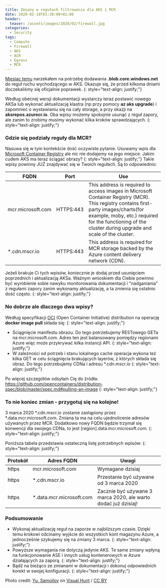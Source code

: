 ```yaml
---
title: Zmiany w regułach filtrowania dla AKS i MCR
date: 2020-02-18T01:30:00+01:00
header:
  teaser: /assets/images/2020/02/firewall.jpg
categories:
  - Security
tags:
  - Compute
  - Firewall
  - AKS
  - ACR
  - Egress
  - MCR
---
```


[Miesiąc temu](https://grabarz.pl/security/egress-w-ase-i-aks/) narzekałem na potrzebę dodawania **.blob.core.windows.net** do reguł ruchu wychodzącego w AKS. Okazuje się, że przed kilkoma dniami doczekaliśmy się oficjalnie poprawek.
{: style="text-align: justify;"}

Według obecnej wersji dokumentacji wystarczy teraz postawić nowego AKSa lub wykonać aktualizację klastra (np przy pomocy **az aks upgrade**) i zapomnieć o wystawianiu się na cały storage, a przy okazji na **aksrepos.azurecr.io**. Oba wpisy możemy spokojnie usunąć z reguł zapory, ale zanim to zrobimy musimy wykonać kilka kroków sprawdzających.
{: style="text-align: justify;"}

### Gdzie się podziały reguły dla MCR?

Nasuwa się w tym kontekście dość oczywiste pytanie. Usuwamy wpis dla [Microsoft Container Registry](https://github.com/microsoft/containerregistry) ale nic nie dodajemy na jego miejsce. Jakim cudem AKS ma teraz ściągać obrazy?
{: style="text-align: justify;"}
Takie wpisy powinny JUŻ znajdywać się w Twoich regułach. Są to odpowiednio:

| FQDN | Port | Use |
|---|---|---|
| mcr.microsoft.com | HTTPS:443 | This address is required to access images in Microsoft Container Registry (MCR). This registry contains first-party images/charts(for example, moby, etc.) required for the functioning of the cluster during upgrade and scale of the cluster. |
| *.cdn.mscr.io | HTTPS:443 | This address is required for MCR storage backed by the Azure content delivery network (CDN). |

Jeżeli brakuje Ci tych wpisów, koniecznie je dodaj przed usunięciem poprzednich i aktualizacją AKSa. Ważnym wnioskiem dla Ciebie powinno być wyrobienie sobie nawyku monitorowania dokumentacji i "nadganiania" z regułami zapory zanim wykonamy aktualizację, a ta zmienia się ostatnio dość często.
{: style="text-align: justify;"}

### No dobrze ale dlaczego dwa wpisy?

Według specyfikacji [OCI](https://www.opencontainers.org) (Open Container Initiative) distribution na operację  **docker image pull** składa się:
{: style="text-align: justify;"}

* Ściągnięcie manifestu obrazu. Do tego potrzebujemy RESTowego GETa na mcr.microsoft.com. Adres ten jest balansowany pomiędzy regionami Azure więc może przykrywać kilka instancji API.
{: style="text-align: justify;"}
* W zależności od potrzeb i stanu lokalnego cache operacja wykona też kilka GET w celu ściągnięcia brakujących layerów, z których składa się obraz. Do tego potrzebujemy CDNa i adresu *.cdn.mscr.io
{: style="text-align: justify;"}

Po więcej szczegółów odsyłam Cię do źródła: <https://github.com/opencontainers/distribution-spec/blob/master/spec.md#pulling-an-image>
{: style="text-align: justify;"}

### To nie koniec zmian - przygotuj się na kolejne!

3 marca 2020 *.cdn.mscr.io zostanie zastąpiony przez *.data.mcr.microsoft.com. Zmiana ta ma na celu ujednolicenie adresów używanych przez MCR. Dodatkowo nowy FQDN będzie trzymał się konwencji dla swojego CDNa, to jest [region].data.mcr.microsoft.com.
{: style="text-align: justify;"}

Poniższa tabela przedstawia ostateczną listę potrzebnych wpisów:
{: style="text-align: justify;"}

| Protokół | Adres FQDN | Uwagi |
|---|---|---|
| https | mcr.microsoft.com | Wymagane dzisiaj |
| https | *.cdn.mscr.io | Przestanie być używane od 3 marca 2020 |
| https | *.data.mcr.microsoft.com | Zacznie być używane 3 marca 2020, ale warto dodać już dzisiaj! |

### Podsumowanie

* Wykonaj aktualizację reguł na zaporze w najbliższym czasie. Dzięki temu krokowi odcinamy wyjście do wszystkich kont magazynu Azure, a jednocześnie szykujemy się na zmiany 3 marca.
{: style="text-align: justify;"}
* Powyższe wymagania nie dotyczą jedynie AKS. Te same zmiany wpłyną na funkcjonowanie ASE i innych usług kontenerowych w Azure działających za zaporą.
{: style="text-align: justify;"}
* Bądź na bieżąco ze zmianami w dokumentacji i dokonuj odpowiednich korekt w swojej konfiguracji.
{: style="text-align: justify;"}

Photo credit: <a href="https://visualhunt.co/a4/09e67b">Yu. Samoilov</a> on <a href="https://visualhunt.com/re6/084cb9d9">Visual Hunt</a> / <a href="http://creativecommons.org/licenses/by/2.0/"> CC BY</a>
